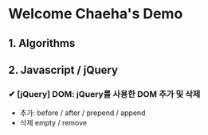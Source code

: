 # Welcome Chaeha's Demo

## 1. Algorithms
## 2. Javascript / jQuery
### ✔ [jQuery] DOM: jQuery를 사용한 DOM 추가 및 삭제
- 추가: before / after / prepend / append
- 삭제 empty / remove